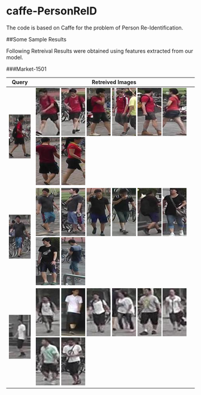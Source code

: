 
# caffe-PersonReID

The code is based on Caffe for the problem of Person Re-Identification. 

##Some Sample Results 

Following Retreival Results were obtained using features extracted from our model.

###Market-1501

Query | Retreived Images |
------| ---------------  |
![](ReID/sampleResults/0004_c1s6_016996_00.jpg) | ![](ReID/sampleResults/0004_c5s3_066212_01.jpg) ![](ReID/sampleResults/0004_c3s3_065619_02.jpg) ![](ReID/sampleResults/0033_c1s6_014296_04.jpg) ![](ReID/sampleResults/1136_c5s3_073612_06.jpg) ![](ReID/sampleResults/1301_c5s3_031815_02.jpg) ![](ReID/sampleResults/0804_c3s2_096753_01.jpg)   ![](ReID/sampleResults/1270_c1s5_051866_02.jpg) ![](ReID/sampleResults/1440_c1s6_007541_02.jpg) |
![](ReID/sampleResults/0005_c1s1_001351_00.jpg) | ![](ReID/sampleResults/0005_c4s1_006951_03.jpg) ![](ReID/sampleResults/0005_c5s1_000401_03.jpg) ![](ReID/sampleResults/1382_c2s3_039207_01.jpg)  ![](ReID/sampleResults/0699_c2s2_051212_02.jpg) ![](ReID/sampleResults/1382_c5s3_054015_02.jpg) ![](ReID/sampleResults/0479_c3s1_125433_04.jpg) ![](ReID/sampleResults/1183_c3s3_006637_02.jpg) ![](ReID/sampleResults/0174_c2s1_053051_04.jpg) |
![](ReID/sampleResults/0016_c1s1_001351_00.jpg) | ![](ReID/sampleResults/0455_c5s1_116245_02.jpg)  ![](ReID/sampleResults/0016_c6s1_011551_01.jpg)  ![](ReID/sampleResults/0473_c5s1_123020_00.jpg) ![](ReID/sampleResults/0646_c5s2_033930_02.jpg) ![](ReID/sampleResults/1395_c5s3_048415_02.jpg)  ![](ReID/sampleResults/0302_c5s1_067748_03.jpg) ![](ReID/sampleResults/0388_c5s1_091548_01.jpg) ![](ReID/sampleResults/1077_c5s2_144199_02.jpg)   |


